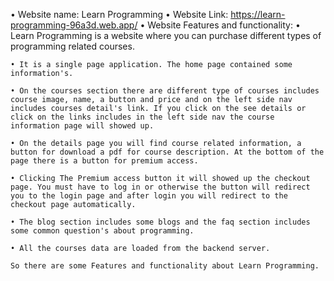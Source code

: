 • Website name: Learn Programming
• Website Link: https://learn-programming-96a3d.web.app/
• Website Features and functionality:
    • Learn Programming is a website where you can purchase different types of programming related courses.
    
    • It is a single page application. The home page contained some information's.
    
    • On the courses section there are different type of courses includes course image, name, a button and price and on the left side nav includes courses detail's link. If you click on the see details or click on the links includes in the left side nav the course information page will showed up.

    • On the details page you will find course related information, a button for download a pdf for course description. At the bottom of the page there is a button for premium access.

    • Clicking The Premium access button it will showed up the checkout page. You must have to log in or otherwise the button will redirect you to the login page and after login you will redirect to the checkout page automatically. 

    • The blog section includes some blogs and the faq section includes some common question's about programming. 

    • All the courses data are loaded from the backend server. 

    So there are some Features and functionality about Learn Programming.     